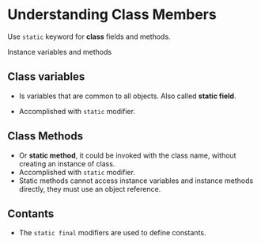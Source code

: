# Understanding Class Members

Use `static` keyword for **class** fields and methods.

Instance variables and methods

## Class variables

- Is variables that are common to all objects. Also called **static field**.

- Accomplished with `static` modifier.

## Class Methods

- Or **static method**, it could be invoked with the class name, without creating an instance of class.
- Accomplished with `static` modifier.
- Static methods cannot access instance variables and instance methods directly, they must use an object reference.

## Contants

- The `static final` modifiers are used to define constants.

